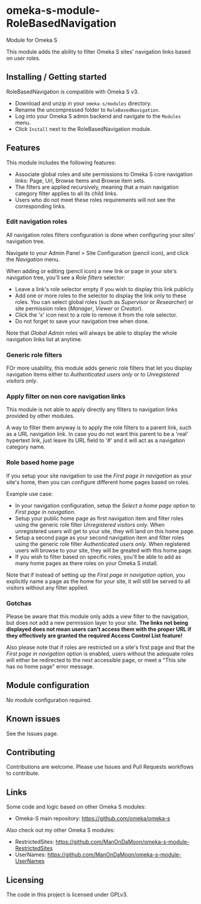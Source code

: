 # omeka-s-module-RoleBasedNavigation
Module for Omeka S

This module adds the ability to filter Omeka S sites' navigation links based on user roles.

## Installing / Getting started

RoleBasedNavigation is compatible with Omeka S v3.

* Download and unzip in your `omeka-s/modules` directory.
* Rename the uncompressed folder to `RoleBasedNavigation`.
* Log into your Omeka S admin backend and navigate to the `Modules` menu.
* Click `Install` next to the RoleBasedNavigation module.

## Features

This module includes the following features:

* Associate global roles and site permissions to Omeka S core navigation links: Page, Url, Browse Items and Browse item sets.
* The filters are applied recursively, meaning that a main navigation category filter applies to all its child links.
* Users who do not meet these roles requirements will not see the corresponding links.

### Edit navigation roles

All navigation roles filters configuration is done when configuring your sites' navigation tree.

Navigate to your Admin Panel > Site Configuration (pencil icon), and click the *Navigation* menu.

When adding or editing (pencil icon) a new link or page in your site's navigation tree, you'll see a *Role filters* selector:

* Leave a link's role selector empty if you wish to display this link publicly
* Add one or more roles to the selector to display the link only to these roles. You can select global roles (such as *Supervisor* or *Researcher*) or site permission roles (*Manager*, *Viewer* or *Creator*).
* Click the 'x' icon next to a role to remove it from the role selector.
* Do not forget to save your navigation tree when done.

Note that *Global Admin* roles will always be able to display the whole navigation links list at anytime.

### Generic role filters

FOr more usability, this module adds generic role filters that let you display navigation items either to *Authenticated users only* or to *Unregistered visitors only*.

### Apply filter on non core navigation links

This module is not able to apply directly any filters to navigation links provided by other modules.

A way to filter them anyway is to apply the role filters to a parent link, such as a URL navigation link. In case you do not want this parent to be a 'real' hypertext link, just leave its URL field to '#' and it will act as a navigation category name.

### Role based home page

If you setup your site navigation to use the *First page in navigation* as your site's home, then you can configure different home pages based on roles.

Example use case:

* In your navigation configuration, setup the *Select a home page* option to *First page in navigation*.
* Setup your public home page as first navigation item and filter roles using the generic role filter *Unregistered visitors only*. When unregistered users will get to your site, they will land on this home page.
* Setup a second page as your second navigation item and filter roles using the generic role filter *Authenticated users only*. When registered users will browse to your site, they will be greated with this home page.
* If you wish to filter based on specific roles, you'll be able to add as many home pages as there roles on your Omeka S install.

Note that if instead of setting up the *First page in navigation* option, you explicitly name a page as the home for your site, it will still be served to all visitors without any filter applied.


### Gotchas

Please be aware that this module only adds a view filter to the navigation, but does not add a new permission layer to your site. __The links not being displayed does not mean users can't access them with the proper URL if they effectively are granted the required Access Control List feature!__

Also please note that if roles are restricted on a site's first page and that the *First page in navigation* option is enabled, users without the adequate roles will either be redirected to the next accessible page, or meet a "This site has no home page" error message.

## Module configuration

No module configuration required.

## Known issues

See the Issues page.

## Contributing

Contributions are welcome. Please use Issues and Pull Requests workflows to contribute.

## Links

Some code and logic based on other Omeka S modules:

* Omeka-S main repository: https://github.com/omeka/omeka-s

Also check out my other Omeka S modules:

* RestrictedSites: https://github.com/ManOnDaMoon/omeka-s-module-RestrictedSites
* UserNames: https://github.com/ManOnDaMoon/omeka-s-module-UserNames

## Licensing

The code in this project is licensed under GPLv3.
